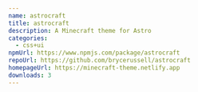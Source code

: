 ```yaml
---
name: astrocraft
title: astrocraft
description: A Minecraft theme for Astro
categories:
  - css+ui
npmUrl: https://www.npmjs.com/package/astrocraft
repoUrl: https://github.com/brycerussell/astrocraft
homepageUrl: https://minecraft-theme.netlify.app
downloads: 3
---
```

